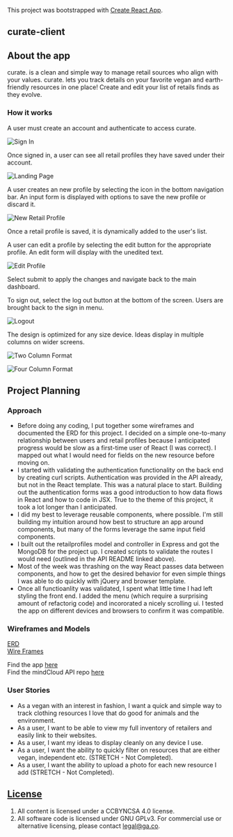 This project was bootstrapped with [Create React App](https://github.com/facebookincubator/create-react-app).

## curate-client

## About the app

curate. is a clean and simple way to manage retail sources who align with your values. curate. lets you track details on your favorite vegan and earth-friendly resources in one place! Create and edit your list of retails finds as they evolve.

### How it works

A user must create an account and authenticate to access curate.

![Sign In](img/sign-in.JPG)

Once signed in, a user can see all retail profiles they have saved under their account.

![Landing Page](img/landing-page.JPG)

A user creates an new profile by selecting the icon in the bottom navigation bar. An input form is displayed with options to save the new profile or discard it.

![New Retail Profile](img/new-profile.jpg)

Once a retail profile is saved, it is dynamically added to the user's list.

A user can edit a profile by selecting the edit button for the appropriate profile. An edit form will display with the unedited text.

![Edit Profile](img/edit-profile.jpg)

Select submit to apply the changes and navigate back to the main dashboard.

To sign out, select the log out button at the bottom of the screen. Users are brought back to the sign in menu.

![Logout](img/log-out.jpg)

The design is optimized for any size device. Ideas display in multiple columns on wider screens.

![Two Column Format](img/two-column.JPG)

![Four Column Format](img/four-column.JPG)

## Project Planning

### Approach

 - Before doing any coding, I put together some wireframes and documented the ERD for this project. I decided on a simple one-to-many relationship between users and retail profiles because I anticipated progress would be slow as a first-time user of React (I was correct). I mapped out what I would need for fields on the new resource before moving on.
 - I started with validating the authentication functionality on the back end by creating curl scripts. Authentication was provided in the API already, but not in the React template. This was a natural place to start. Building out the authentication forms was a good introduction to how data flows in React and how to code in JSX. True to the theme of this project, it took a lot longer than I anticipated.
 - I did my best to leverage reusable components, where possible. I'm still building my intuition around how best to structure an app around components, but many of the forms leverage the same input field components.
 - I built out the retailprofiles model and controller in Express and got the MongoDB for the project up. I created scripts to validate the routes I would need (outlined in the API README linked above).
 - Most of the week was thrashing on the way React passes data between components, and how to get the desired behavior for even simple things I was able to do quickly with jQuery and browser template.
 - Once all functioanlity was validated, I spent what little time I had left styling the front end. I added the menu (which require a surprising amount of refactorig code) and incororated a nicely scrolling ui. I tested the app on different devices and browsers to confirm it was compatible.

### Wireframes and Models

[ERD](img/ERD.JPG)<br>
[Wire Frames](imgs/wireframes.JPG)<br>

Find the app [here](https://danielleletarte.github.io/mind-cloud-client/)<br>
Find the mindCloud API repo [here](https://github.com/danielleletarte/mind-cloud-api)

### User Stories

 - As a vegan with an interest in fashion, I want a quick and simple way to track clothing resources I love that do good for animals and the environment.
 - As a user, I want to be able to view my full inventory of retailers and easily link to their websites.
 - As a user, I want my ideas to display cleanly on any device I use.
 - As a user, I want the ability to quickly filter on resources that are either vegan, independent etc. (STRETCH - Not Completed).
 - As a user, I want the ability to upload a photo for each new resource I add (STRETCH - Not Completed).

 ## [License](LICENSE)

 1.  All content is licensed under a CC­BY­NC­SA 4.0 license.
 1.  All software code is licensed under GNU GPLv3. For commercial use or
     alternative licensing, please contact legal@ga.co.
